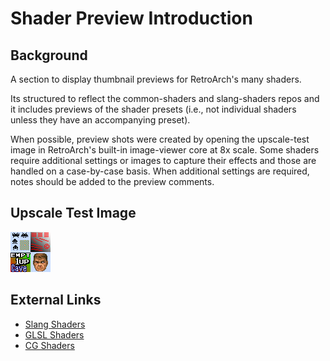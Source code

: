 # Shader Preview Introduction

## Background
A section to display thumbnail previews for RetroArch's many shaders.

Its structured to reflect the common-shaders and slang-shaders repos and it includes previews of the shader presets (i.e., not individual shaders unless they have an accompanying preset).

When possible, preview shots were created by opening the upscale-test image in RetroArch's built-in image-viewer core at 8x scale. Some shaders require additional settings or images to capture their effects and those are handled on a case-by-case basis. When additional settings are required, notes should be added to the preview comments.

## Upscale Test Image
![Base Image](images/upscale-test.png)

## External Links

* [Slang Shaders](https://github.com/libretro/slang-shaders)
* [GLSL Shaders](https://github.com/libretro/glsl-shaders)  
* [CG Shaders](https://github.com/libretro/common-shaders)
